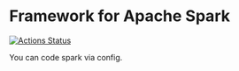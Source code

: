 # Framework for Apache Spark


[![Actions Status](https://github.com/manhcompany/power/workflows/ScalaBuild/badge.svg)](https://github.com/manhcompany/power/actions)

You can code spark via config.
